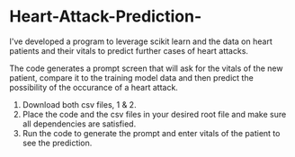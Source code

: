 # Heart-Attack-Prediction- 
I've developed a program to leverage scikit learn and the data on heart patients and their vitals
to predict further cases of heart attacks.

The code generates a prompt screen that will ask for the vitals of the new patient,
compare it to the training model data and then predict the possibility of the occurance of a heart attack.

1. Download both csv files, 1 & 2.
2. Place the code and the csv files in your desired root file and make sure all dependencies are satisfied.
3. Run the code to generate the prompt and enter vitals of the patient to see the prediction.
